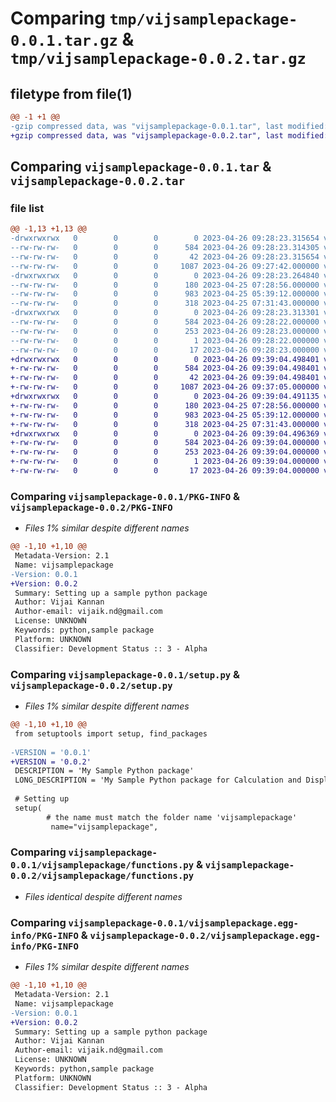 # Comparing `tmp/vijsamplepackage-0.0.1.tar.gz` & `tmp/vijsamplepackage-0.0.2.tar.gz`

## filetype from file(1)

```diff
@@ -1 +1 @@
-gzip compressed data, was "vijsamplepackage-0.0.1.tar", last modified: Wed Apr 26 09:28:23 2023, max compression
+gzip compressed data, was "vijsamplepackage-0.0.2.tar", last modified: Wed Apr 26 09:39:04 2023, max compression
```

## Comparing `vijsamplepackage-0.0.1.tar` & `vijsamplepackage-0.0.2.tar`

### file list

```diff
@@ -1,13 +1,13 @@
-drwxrwxrwx   0        0        0        0 2023-04-26 09:28:23.315654 vijsamplepackage-0.0.1/
--rw-rw-rw-   0        0        0      584 2023-04-26 09:28:23.314305 vijsamplepackage-0.0.1/PKG-INFO
--rw-rw-rw-   0        0        0       42 2023-04-26 09:28:23.315654 vijsamplepackage-0.0.1/setup.cfg
--rw-rw-rw-   0        0        0     1087 2023-04-26 09:27:42.000000 vijsamplepackage-0.0.1/setup.py
-drwxrwxrwx   0        0        0        0 2023-04-26 09:28:23.264840 vijsamplepackage-0.0.1/vijsamplepackage/
--rw-rw-rw-   0        0        0      180 2023-04-25 07:28:56.000000 vijsamplepackage-0.0.1/vijsamplepackage/__init__.py
--rw-rw-rw-   0        0        0      983 2023-04-25 05:39:12.000000 vijsamplepackage-0.0.1/vijsamplepackage/functions.py
--rw-rw-rw-   0        0        0      318 2023-04-25 07:31:43.000000 vijsamplepackage-0.0.1/vijsamplepackage/greet.py
-drwxrwxrwx   0        0        0        0 2023-04-26 09:28:23.313301 vijsamplepackage-0.0.1/vijsamplepackage.egg-info/
--rw-rw-rw-   0        0        0      584 2023-04-26 09:28:22.000000 vijsamplepackage-0.0.1/vijsamplepackage.egg-info/PKG-INFO
--rw-rw-rw-   0        0        0      253 2023-04-26 09:28:23.000000 vijsamplepackage-0.0.1/vijsamplepackage.egg-info/SOURCES.txt
--rw-rw-rw-   0        0        0        1 2023-04-26 09:28:22.000000 vijsamplepackage-0.0.1/vijsamplepackage.egg-info/dependency_links.txt
--rw-rw-rw-   0        0        0       17 2023-04-26 09:28:23.000000 vijsamplepackage-0.0.1/vijsamplepackage.egg-info/top_level.txt
+drwxrwxrwx   0        0        0        0 2023-04-26 09:39:04.498401 vijsamplepackage-0.0.2/
+-rw-rw-rw-   0        0        0      584 2023-04-26 09:39:04.498401 vijsamplepackage-0.0.2/PKG-INFO
+-rw-rw-rw-   0        0        0       42 2023-04-26 09:39:04.498401 vijsamplepackage-0.0.2/setup.cfg
+-rw-rw-rw-   0        0        0     1087 2023-04-26 09:37:05.000000 vijsamplepackage-0.0.2/setup.py
+drwxrwxrwx   0        0        0        0 2023-04-26 09:39:04.491135 vijsamplepackage-0.0.2/vijsamplepackage/
+-rw-rw-rw-   0        0        0      180 2023-04-25 07:28:56.000000 vijsamplepackage-0.0.2/vijsamplepackage/__init__.py
+-rw-rw-rw-   0        0        0      983 2023-04-25 05:39:12.000000 vijsamplepackage-0.0.2/vijsamplepackage/functions.py
+-rw-rw-rw-   0        0        0      318 2023-04-25 07:31:43.000000 vijsamplepackage-0.0.2/vijsamplepackage/greet.py
+drwxrwxrwx   0        0        0        0 2023-04-26 09:39:04.496369 vijsamplepackage-0.0.2/vijsamplepackage.egg-info/
+-rw-rw-rw-   0        0        0      584 2023-04-26 09:39:04.000000 vijsamplepackage-0.0.2/vijsamplepackage.egg-info/PKG-INFO
+-rw-rw-rw-   0        0        0      253 2023-04-26 09:39:04.000000 vijsamplepackage-0.0.2/vijsamplepackage.egg-info/SOURCES.txt
+-rw-rw-rw-   0        0        0        1 2023-04-26 09:39:04.000000 vijsamplepackage-0.0.2/vijsamplepackage.egg-info/dependency_links.txt
+-rw-rw-rw-   0        0        0       17 2023-04-26 09:39:04.000000 vijsamplepackage-0.0.2/vijsamplepackage.egg-info/top_level.txt
```

### Comparing `vijsamplepackage-0.0.1/PKG-INFO` & `vijsamplepackage-0.0.2/PKG-INFO`

 * *Files 1% similar despite different names*

```diff
@@ -1,10 +1,10 @@
 Metadata-Version: 2.1
 Name: vijsamplepackage
-Version: 0.0.1
+Version: 0.0.2
 Summary: Setting up a sample python package
 Author: Vijai Kannan
 Author-email: vijaik.nd@gmail.com
 License: UNKNOWN
 Keywords: python,sample package
 Platform: UNKNOWN
 Classifier: Development Status :: 3 - Alpha
```

### Comparing `vijsamplepackage-0.0.1/setup.py` & `vijsamplepackage-0.0.2/setup.py`

 * *Files 1% similar despite different names*

```diff
@@ -1,10 +1,10 @@
 from setuptools import setup, find_packages
 
-VERSION = '0.0.1' 
+VERSION = '0.0.2' 
 DESCRIPTION = 'My Sample Python package'
 LONG_DESCRIPTION = 'My Sample Python package for Calculation and Display'
 
 # Setting up
 setup(
        # the name must match the folder name 'vijsamplepackage'
         name="vijsamplepackage",
```

### Comparing `vijsamplepackage-0.0.1/vijsamplepackage/functions.py` & `vijsamplepackage-0.0.2/vijsamplepackage/functions.py`

 * *Files identical despite different names*

### Comparing `vijsamplepackage-0.0.1/vijsamplepackage.egg-info/PKG-INFO` & `vijsamplepackage-0.0.2/vijsamplepackage.egg-info/PKG-INFO`

 * *Files 1% similar despite different names*

```diff
@@ -1,10 +1,10 @@
 Metadata-Version: 2.1
 Name: vijsamplepackage
-Version: 0.0.1
+Version: 0.0.2
 Summary: Setting up a sample python package
 Author: Vijai Kannan
 Author-email: vijaik.nd@gmail.com
 License: UNKNOWN
 Keywords: python,sample package
 Platform: UNKNOWN
 Classifier: Development Status :: 3 - Alpha
```

